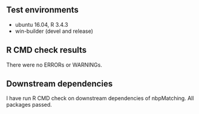 ## Test environments
* ubuntu 16.04, R 3.4.3
* win-builder (devel and release)

## R CMD check results
There were no ERRORs or WARNINGs.

## Downstream dependencies
I have run R CMD check on downstream dependencies of nbpMatching.  All packages passed.
